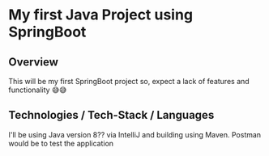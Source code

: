 # My first Java Project using SpringBoot

## Overview
This will be my first SpringBoot project so, expect a lack of features and functionality 😅😅




## Technologies / Tech-Stack / Languages
I'll be using Java version 8?? via IntelliJ and building using Maven. Postman would be to test the application
